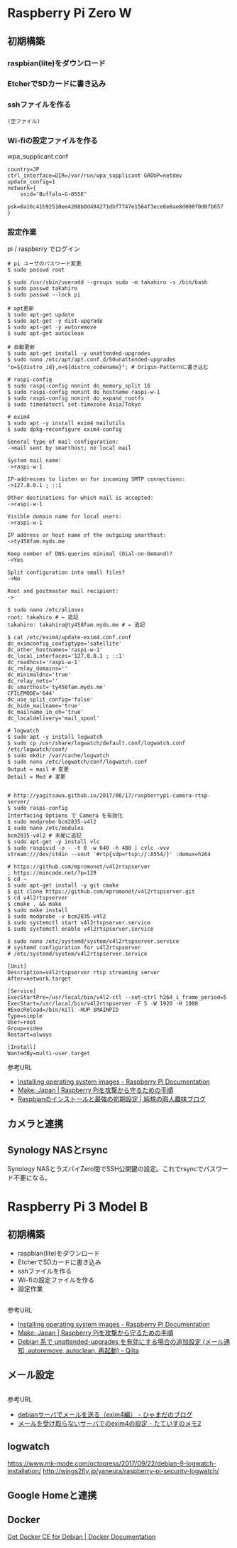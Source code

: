 # Raspberry Pi Zero W

## 初期構築

### raspbian(lite)をダウンロード
### EtcherでSDカードに書き込み
### sshファイルを作る
```
(空ファイル)
```

### Wi-fiの設定ファイルを作る
wpa_supplicant.conf
```
country=JP
ctrl_interface=DIR=/var/run/wpa_supplicant GROUP=netdev
update_config=1
network={
    ssid="Buffalo-G-055E"
    psk=8a16c41b92510ee4208b0d494271dbf7747e1564f3ece6e8ae8d000f0d0fb657
}
```

### 設定作業

pi / raspberry でログイン

```
# pi ユーザのパスワード変更
$ sudo passwd root

$ sudo /usr/sbin/useradd --groups sudo -m takahiro -s /bin/bash
$ sudo passwd takahiro
$ sudo passwd --lock pi

# apt更新
$ sudo apt-get update
$ sudo apt-get -y dist-upgrade
$ sudo apt-get -y autoremove
$ sudo apt-get autoclean

# 自動更新
$ sudo apt-get install -y unattended-upgrades
$ sudo nano /etc/apt/apt.conf.d/50unattended-upgrades
"o=${distro_id},n=${distro_codename}"; # Origin-Patternに書き込む

# raspi-config
$ sudo raspi-config nonint do_memory_split 16
$ sudo raspi-config nonint do_hostname raspi-w-1
$ sudo raspi-config nonint do_expand_rootfs
$ sudo timedatectl set-timezone Asia/Tokyo

# exim4
$ sudo apt -y install exim4 mailutils
$ sudo dpkg-reconfigure exim4-config

General type of mail configuration:
->mail sent by smarthost; no local mail

System mail name:
->raspi-w-1

IP-addresses to listen on for incoming SMTP connections:
->127.0.0.1 ; ::1

Other destinations for which mail is accepted:
->raspi-w-1

Visible domain name for local users:
->raspi-w-1

IP address or host name of the outgoing smarthost:
->ty458fam.myds.me

Keep number of DNS-queries minimal (Dial-on-Demand)?
->Yes

Split configuration into small files?
->No

Root and postmaster mail recipient:
->

$ sudo nano /etc/aliases
root: takahiro # ← 追記
takahiro: takahiro@ty458fam.myds.me # ← 追記

$ cat /etc/exim4/update-exim4.conf.conf
dc_eximconfig_configtype='satellite'
dc_other_hostnames='raspi-w-1'
dc_local_interfaces='127.0.0.1 ; ::1'
dc_readhost='raspi-w-1'
dc_relay_domains=''
dc_minimaldns='true'
dc_relay_nets=''
dc_smarthost='ty458fam.myds.me'
CFILEMODE='644'
dc_use_split_config='false'
dc_hide_mailname='true'
dc_mailname_in_oh='true'
dc_localdelivery='mail_spool'

# logwatch
$ sudo apt -y install logwatch
$ sudo cp /usr/share/logwatch/default.conf/logwatch.conf /etc/logwatch/conf/
$ sudo mkdir /var/cache/logwatch
$ sudo nano /etc/logwatch/conf/logwatch.conf
Output = mail # 変更
Detail = Med # 変更


# http://yagitsawa.github.io/2017/06/17/raspberrypi-camera-rtsp-server/
$ sudo raspi-config
Interfacing Options で Camera を有効化
$ sudo modprobe bcm2835-v4l2
$ sudo nano /etc/modules
bcm2835-v4l2 # 末尾に追記
$ sudo apt-get -y install vlc
$ sudo raspivid -o - -t 0 -w 640 -h 480 | cvlc -vvv stream:///dev/stdin --sout '#rtp{sdp=rtsp://:8554/}' :demux=h264

# https://github.com/mpromonet/v4l2rtspserver
; https://mincode.net/?p=129
$ cd ~
$ sudo apt-get install -y git cmake
$ git clone https://github.com/mpromonet/v4l2rtspserver.git
$ cd v4l2rtspserver
$ cmake . && make
$ sudo make install
$ sudo modprobe -v bcm2835-v4l2
$ sudo systemctl start v4l2rtspserver.service
$ sudo systemctl enable v4l2rtspserver.service

$ sudo nano /etc/systemd/system/v4l2rtspserver.service
# systemd configuration for v4l2rtspserver
# /etc/systemd/system/v4l2rtspserver.service
 
[Unit]
Description=v4l2rtspserver rtsp streaming server
After=network.target
 
[Service]
ExecStartPre=/usr/local/bin/v4l2-ctl --set-ctrl h264_i_frame_period=5
ExecStart=/usr/local/bin/v4l2rtspserver -F 5 -W 1920 -H 1080
#ExecReload=/bin/kill -HUP $MAINPID
Type=simple
User=root
Group=video
Restart=always
 
[Install]
WantedBy=multi-user.target
```

参考URL
* [Installing operating system images \- Raspberry Pi Documentation](https://www.raspberrypi.org/documentation/installation/installing-images/README.md)
* [Make: Japan \| Raspberry Piを攻撃から守るための手順](http://makezine.jp/blog/2017/09/secure-your-raspberry-pi-against-attackers.html)
* [Raspbianのインストールと最強の初期設定 \| 純規の暇人趣味ブログ](https://jyn.jp/raspbian-setup/)

## カメラと連携

## Synology NASとrsync

Synology NASとラズパイZero間でSSH公開鍵の設定。これでrsyncでパスワード不要になる。

# Raspberry Pi 3 Model B

## 初期構築

* raspbian(lite)をダウンロード
* EtcherでSDカードに書き込み
* sshファイルを作る
* Wi-fiの設定ファイルを作る
* 設定作業
```

```

参考URL
* [Installing operating system images \- Raspberry Pi Documentation](https://www.raspberrypi.org/documentation/installation/installing-images/README.md)
* [Make: Japan \| Raspberry Piを攻撃から守るための手順](http://makezine.jp/blog/2017/09/secure-your-raspberry-pi-against-attackers.html)
* [Debian 系で unattended\-upgrades を有効にする場合の追加設定 \(メール通知, autoremove, autoclean, 再起動\) \- Qiita](https://qiita.com/kitsuyui/items/11b4c0ebb9d1d2181853)

## メール設定

```

```

参考URL
* [debianサーバでメールを送る（exim4編） \- ひゃまだのブログ](https://sites.google.com/site/hymd3a/linux/debian-exim4)
* [メールを受け取らないサーバでのexim4の設定 \- たていすのメモ2](http://tateisu.hatenablog.com/entry/2012/03/03/083829)

## logwatch
https://www.mk-mode.com/octopress/2017/09/22/debian-9-logwatch-installation/
http://wings2fly.jp/yaneura/raspberry-pi-security-logwatch/

## Google Homeと連携

## Docker
[Get Docker CE for Debian \| Docker Documentation](https://docs.docker.com/install/linux/docker-ce/debian/#set-up-the-repository)

